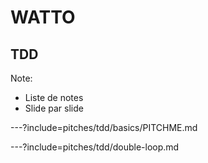 # WATTO
## TDD

Note:
- Liste de notes 
- Slide par slide

---?include=pitches/tdd/basics/PITCHME.md

---?include=pitches/tdd/double-loop.md